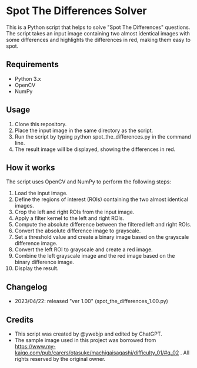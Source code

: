 # Spot The Differences Solver
This is a Python script that helps to solve "Spot The Differences" questions. The script takes an input image containing two almost identical images with some differences and highlights the differences in red, making them easy to spot.

## Requirements
- Python 3.x
- OpenCV
- NumPy

## Usage
1. Clone this repository.
2. Place the input image in the same directory as the script.
3. Run the script by typing python spot_the_differences.py in the command line.
4. The result image will be displayed, showing the differences in red.

## How it works
The script uses OpenCV and NumPy to perform the following steps:

1. Load the input image.
2. Define the regions of interest (ROIs) containing the two almost identical images.
3. Crop the left and right ROIs from the input image.
4. Apply a filter kernel to the left and right ROIs.
5. Compute the absolute difference between the filtered left and right ROIs.
6. Convert the absolute difference image to grayscale.
7. Set a threshold value and create a binary image based on the grayscale difference image.
8. Convert the left ROI to grayscale and create a red image.
9. Combine the left grayscale image and the red image based on the binary difference image.
10. Display the result.

## Changelog
- 2023/04/22: released "ver 1.00" (spot_the_differences_1.00.py)

## Credits
- This script was created by @ywebjp and edited by ChatGPT.
- The sample image used in this project was borrowed from https://www.my-kaigo.com/pub/carers/otasuke/machigaisagashi/difficulty_01/#q_02 . All rights reserved by the original owner.
